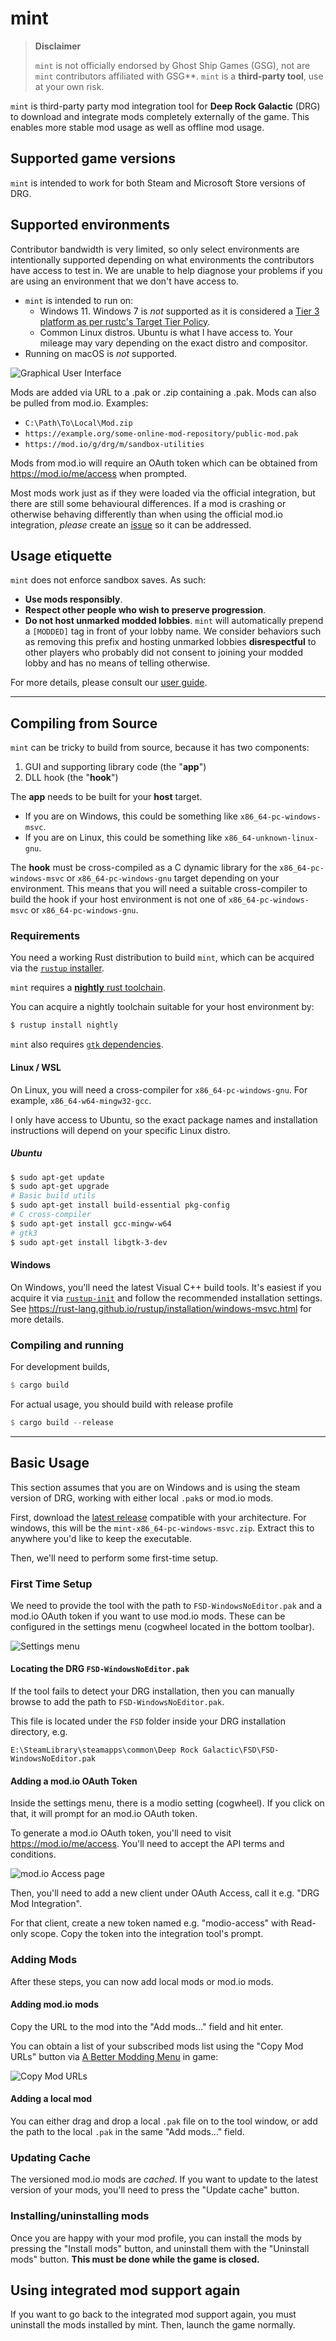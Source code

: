 # mint

> **Disclaimer**
>
> `mint` is not officially endorsed by Ghost Ship Games (GSG), not are `mint` contributors
> affiliated with GSG**. `mint` is a **third-party tool**, use at your own risk.

`mint` is third-party party mod integration tool for **Deep Rock Galactic** (DRG) to download and
integrate mods completely externally of the game. This enables more stable mod usage as well as
offline mod usage.

## Supported game versions

`mint` is intended to work for both Steam and Microsoft Store versions of DRG.

## Supported environments

Contributor bandwidth is very limited, so only select environments are intentionally supported
depending on what environments the contributors have access to test in. We are unable to help
diagnose your problems if you are using an environment that we don't have access to.

- `mint` is intended to run on:
    - Windows 11. Windows 7 is *not* supported as it is considered a [Tier 3 platform as per rustc's
      Target Tier Policy][win7-tier-3].
    - Common Linux distros. Ubuntu is what I have access to. Your mileage may vary depending on the
      exact distro and compositor.
- Running on macOS is *not* supported.

<img alt="Graphical User Interface" src="https://github.com/trumank/mint/assets/1144160/0305419f-a2af-4349-9d63-12e19d97102f">

Mods are added via URL to a .pak or .zip containing a .pak. Mods can also be pulled from mod.io.
Examples:

 - `C:\Path\To\Local\Mod.zip`
 - `https://example.org/some-online-mod-repository/public-mod.pak`
 - `https://mod.io/g/drg/m/sandbox-utilities`

Mods from mod.io will require an OAuth token which can be obtained from <https://mod.io/me/access>
when prompted.

Most mods work just as if they were loaded via the official integration, but there are still some
behavioural differences. If a mod is crashing or otherwise behaving differently than when using the
official mod.io integration, *please* create an [issue](https://github.com/trumank/mint/issues/new)
so it can be addressed.

## Usage etiquette

`mint` does not enforce sandbox saves. As such:

- **Use mods responsibly**.
- **Respect other people who wish to preserve progression**.
- **Do not host unmarked modded lobbies**. `mint` will automatically prepend a `[MODDED]` tag in
  front of your lobby name. We consider behaviors such as removing this prefix and hosting unmarked
  lobbies **disrespectful** to other players who probably did not consent to joining your modded
  lobby and has no means of telling otherwise.

For more details, please consult our [user guide](https://github.com/trumank/mint/wiki).

---

## Compiling from Source

`mint` can be tricky to build from source, because it has two components:

1. GUI and supporting library code (the "**app**")
2. DLL hook (the "**hook**")

The **app** needs to be built for your **host** target.

- If you are on Windows, this could be something like `x86_64-pc-windows-msvc`.
- If you are on Linux, this could be something like `x86_64-unknown-linux-gnu`.

The **hook** must be cross-compiled as a C dynamic library for the `x86_64-pc-windows-msvc` or
`x86_64-pc-windows-gnu` target depending on your environment. This means that you will need a
suitable cross-compiler to build the hook if your host environment is not one of
`x86_64-pc-windows-msvc` or `x86_64-pc-windows-gnu`.

### Requirements

You need a working Rust distribution to build `mint`, which can be acquired via the [`rustup`
installer][rustup].

`mint` requires a [**nightly** rust toolchain][rustup-nightly-toolchain].

You can acquire a nightly toolchain suitable for your host environment by:

```bash
$ rustup install nightly 
```

`mint` also requires [`gtk` dependencies][gtk].

#### Linux / WSL

On Linux, you will need a cross-compiler for `x86_64-pc-windows-gnu`. For example,
`x86_64-w64-mingw32-gcc`.

I only have access to Ubuntu, so the exact package names and installation instructions will depend
on your specific Linux distro.

##### Ubuntu

```bash
$ sudo apt-get update
$ sudo apt-get upgrade
# Basic build utils
$ sudo apt-get install build-essential pkg-config
# C cross-compiler
$ sudo apt-get install gcc-mingw-w64
# gtk3
$ sudo apt-get install libgtk-3-dev
```

#### Windows

On Windows, you'll need the latest Visual C++ build tools. It's easiest if you acquire it via
[`rustup-init`][rustup] and follow the recommended installation settings. See
<https://rust-lang.github.io/rustup/installation/windows-msvc.html> for more details.

### Compiling and running

For development builds,

```rs
$ cargo build
```

For actual usage, you should build with release profile

```rs
$ cargo build --release
```

[win7-tier-3]: https://doc.rust-lang.org/rustc/platform-support/win7-windows-msvc.html
[rustup]: https://rustup.rs/
[rustup-nightly-toolchain]: https://rust-lang.github.io/rustup/concepts/toolchains.html
[gtk]: https://www.gtk.org/docs/installations/

---

## Basic Usage

This section assumes that you are on Windows and is using the steam version of DRG, working with
either local `.pak`s or mod.io mods.

First, download the [latest release](https://github.com/trumank/mint/releases/latest)
compatible with your architecture. For windows, this will be the
`mint-x86_64-pc-windows-msvc.zip`. Extract this to anywhere you'd like to keep the
executable.

Then, we'll need to perform some first-time setup.

### First Time Setup

We need to provide the tool with the path to `FSD-WindowsNoEditor.pak` and a mod.io OAuth token if
you want to use mod.io mods. These can be configured in the settings menu (cogwheel located in the
bottom toolbar).

<img alt="Settings menu" src="https://github.com/trumank/mint/assets/1144160/b009a74c-b13a-4b84-95f9-4c59c6debb62">

#### Locating the DRG `FSD-WindowsNoEditor.pak`

If the tool fails to detect your DRG installation, then you can manually browse to add the path to
`FSD-WindowsNoEditor.pak`.

This file is located under the `FSD` folder inside your DRG installation directory, e.g.

```
E:\SteamLibrary\steamapps\common\Deep Rock Galactic\FSD\FSD-WindowsNoEditor.pak
```

#### Adding a mod.io OAuth Token

Inside the settings menu, there is a modio setting (cogwheel). If you click on that, it will prompt
for an mod.io OAuth token.

To generate a mod.io OAuth token, you'll need to visit <https://mod.io/me/access>. You'll need to
accept the API terms and conditions.

<img alt="mod.io Access page" src="https://github.com/trumank/mint/assets/1144160/2aeb6135-71c2-4c3c-8979-49e84b276bed">

Then, you'll need to add a new client under OAuth Access, call it e.g. "DRG Mod Integration".

For that client, create a new token named e.g. "modio-access" with Read-only scope. Copy the token
into the integration tool's prompt.

### Adding Mods

After these steps, you can now add local mods or mod.io mods.

#### Adding mod.io mods

Copy the URL to the mod into the "Add mods..." field and hit enter.

You can obtain a list of your subscribed mods list using the "Copy Mod URLs"
button via [A Better Modding Menu](https://mod.io/g/drg/m/a-better-modding-menu)
in game:

![Copy Mod URLs](https://github.com/trumank/mint/assets/1144160/375f441f-4762-4549-a241-1b54ed391b2f)

#### Adding a local mod

You can either drag and drop a local `.pak` file on to the tool window, or add the path to the
local `.pak` in the same "Add mods..." field.

### Updating Cache

The versioned mod.io mods are *cached*. If you want to update to the latest version of your mods,
you'll need to press the "Update cache" button.

### Installing/uninstalling mods

Once you are happy with your mod profile, you can install the mods by pressing the "Install mods"
button, and uninstall them with the "Uninstall mods" button. **This must be done while the game is
closed.**

## Using integrated mod support again

If you want to go back to the integrated mod support again, you must uninstall the mods installed by
mint. Then, launch the game normally.
